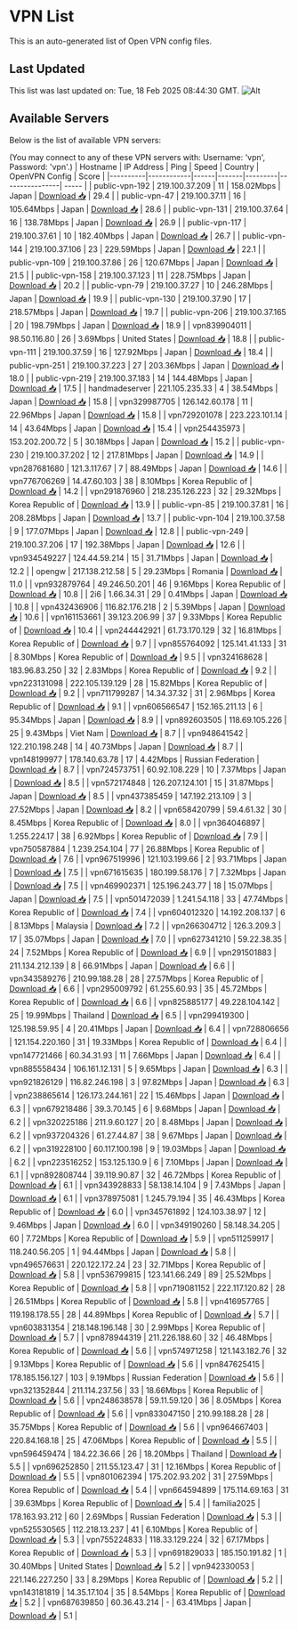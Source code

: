 # VPN List

This is an auto-generated list of Open VPN config files.

## Last Updated

This list was last updated on: Tue, 18 Feb 2025 08:44:30 GMT.
![Alt](https://repobeats.axiom.co/api/embed/186b98318ef1479477931607c1ad7d823f12451f.svg "Repobeats analytics image")

## Available Servers

Below is the list of available VPN servers:

(You may connect to any of these VPN servers with: Username: 'vpn', Password: 'vpn'.)
| Hostname | IP Address | Ping | Speed | Country | OpenVPN Config | Score |
|----------|------------|------|-------|---------|----------------| ----- |
| public-vpn-192 | 219.100.37.209 | 11 | 158.02Mbps | Japan | [Download 📥](./configs/server_0_JP.ovpn) | 29.4 |
| public-vpn-47 | 219.100.37.11 | 16 | 105.64Mbps | Japan | [Download 📥](./configs/server_1_JP.ovpn) | 28.6 |
| public-vpn-131 | 219.100.37.64 | 16 | 138.78Mbps | Japan | [Download 📥](./configs/server_2_JP.ovpn) | 26.9 |
| public-vpn-117 | 219.100.37.61 | 10 | 182.40Mbps | Japan | [Download 📥](./configs/server_3_JP.ovpn) | 26.7 |
| public-vpn-144 | 219.100.37.106 | 23 | 229.59Mbps | Japan | [Download 📥](./configs/server_4_JP.ovpn) | 22.1 |
| public-vpn-109 | 219.100.37.86 | 26 | 120.67Mbps | Japan | [Download 📥](./configs/server_5_JP.ovpn) | 21.5 |
| public-vpn-158 | 219.100.37.123 | 11 | 228.75Mbps | Japan | [Download 📥](./configs/server_6_JP.ovpn) | 20.2 |
| public-vpn-79 | 219.100.37.27 | 10 | 246.28Mbps | Japan | [Download 📥](./configs/server_7_JP.ovpn) | 19.9 |
| public-vpn-130 | 219.100.37.90 | 17 | 218.57Mbps | Japan | [Download 📥](./configs/server_8_JP.ovpn) | 19.7 |
| public-vpn-206 | 219.100.37.165 | 20 | 198.79Mbps | Japan | [Download 📥](./configs/server_9_JP.ovpn) | 18.9 |
| vpn839904011 | 98.50.116.80 | 26 | 3.69Mbps | United States | [Download 📥](./configs/server_10_US.ovpn) | 18.8 |
| public-vpn-111 | 219.100.37.59 | 16 | 127.92Mbps | Japan | [Download 📥](./configs/server_11_JP.ovpn) | 18.4 |
| public-vpn-251 | 219.100.37.223 | 27 | 203.36Mbps | Japan | [Download 📥](./configs/server_12_JP.ovpn) | 18.0 |
| public-vpn-219 | 219.100.37.183 | 14 | 144.48Mbps | Japan | [Download 📥](./configs/server_13_JP.ovpn) | 17.5 |
| handmadeserver | 221.105.235.33 | 4 | 38.54Mbps | Japan | [Download 📥](./configs/server_14_JP.ovpn) | 15.8 |
| vpn329987705 | 126.142.60.178 | 11 | 22.96Mbps | Japan | [Download 📥](./configs/server_15_JP.ovpn) | 15.8 |
| vpn729201078 | 223.223.101.14 | 14 | 43.64Mbps | Japan | [Download 📥](./configs/server_16_JP.ovpn) | 15.4 |
| vpn254435973 | 153.202.200.72 | 5 | 30.18Mbps | Japan | [Download 📥](./configs/server_17_JP.ovpn) | 15.2 |
| public-vpn-230 | 219.100.37.202 | 12 | 217.81Mbps | Japan | [Download 📥](./configs/server_18_JP.ovpn) | 14.9 |
| vpn287681680 | 121.3.117.67 | 7 | 88.49Mbps | Japan | [Download 📥](./configs/server_19_JP.ovpn) | 14.6 |
| vpn776706269 | 14.47.60.103 | 38 | 8.10Mbps | Korea Republic of | [Download 📥](./configs/server_20_KR.ovpn) | 14.2 |
| vpn291876960 | 218.235.126.223 | 32 | 29.32Mbps | Korea Republic of | [Download 📥](./configs/server_21_KR.ovpn) | 13.9 |
| public-vpn-85 | 219.100.37.81 | 16 | 208.28Mbps | Japan | [Download 📥](./configs/server_22_JP.ovpn) | 13.7 |
| public-vpn-104 | 219.100.37.58 | 9 | 177.07Mbps | Japan | [Download 📥](./configs/server_23_JP.ovpn) | 12.8 |
| public-vpn-249 | 219.100.37.206 | 17 | 192.38Mbps | Japan | [Download 📥](./configs/server_24_JP.ovpn) | 12.6 |
| vpn934549227 | 124.44.59.214 | 15 | 31.71Mbps | Japan | [Download 📥](./configs/server_25_JP.ovpn) | 12.2 |
| opengw | 217.138.212.58 | 5 | 29.23Mbps | Romania | [Download 📥](./configs/server_26_RO.ovpn) | 11.0 |
| vpn932879764 | 49.246.50.201 | 46 | 9.16Mbps | Korea Republic of | [Download 📥](./configs/server_27_KR.ovpn) | 10.8 |
| 2i6 | 1.66.34.31 | 29 | 0.41Mbps | Japan | [Download 📥](./configs/server_28_JP.ovpn) | 10.8 |
| vpn432436906 | 116.82.176.218 | 2 | 5.39Mbps | Japan | [Download 📥](./configs/server_29_JP.ovpn) | 10.6 |
| vpn161153661 | 39.123.206.99 | 37 | 9.33Mbps | Korea Republic of | [Download 📥](./configs/server_30_KR.ovpn) | 10.4 |
| vpn244442921 | 61.73.170.129 | 32 | 16.81Mbps | Korea Republic of | [Download 📥](./configs/server_31_KR.ovpn) | 9.7 |
| vpn855764092 | 125.141.41.133 | 31 | 8.30Mbps | Korea Republic of | [Download 📥](./configs/server_32_KR.ovpn) | 9.5 |
| vpn324168628 | 183.96.83.250 | 32 | 2.83Mbps | Korea Republic of | [Download 📥](./configs/server_33_KR.ovpn) | 9.2 |
| vpn223131098 | 222.105.139.129 | 28 | 15.82Mbps | Korea Republic of | [Download 📥](./configs/server_34_KR.ovpn) | 9.2 |
| vpn711799287 | 14.34.37.32 | 31 | 2.96Mbps | Korea Republic of | [Download 📥](./configs/server_35_KR.ovpn) | 9.1 |
| vpn606566547 | 152.165.211.13 | 6 | 95.34Mbps | Japan | [Download 📥](./configs/server_36_JP.ovpn) | 8.9 |
| vpn892603505 | 118.69.105.226 | 25 | 9.43Mbps | Viet Nam | [Download 📥](./configs/server_37_VN.ovpn) | 8.7 |
| vpn948641542 | 122.210.198.248 | 14 | 40.73Mbps | Japan | [Download 📥](./configs/server_38_JP.ovpn) | 8.7 |
| vpn148199977 | 178.140.63.78 | 17 | 4.42Mbps | Russian Federation | [Download 📥](./configs/server_39_RU.ovpn) | 8.7 |
| vpn724573751 | 60.92.108.229 | 10 | 7.37Mbps | Japan | [Download 📥](./configs/server_40_JP.ovpn) | 8.5 |
| vpn572174848 | 126.207.124.101 | 15 | 31.87Mbps | Japan | [Download 📥](./configs/server_41_JP.ovpn) | 8.5 |
| vpn437385459 | 147.192.213.109 | 3 | 27.52Mbps | Japan | [Download 📥](./configs/server_42_JP.ovpn) | 8.2 |
| vpn658420799 | 59.4.61.32 | 30 | 8.45Mbps | Korea Republic of | [Download 📥](./configs/server_43_KR.ovpn) | 8.0 |
| vpn364046897 | 1.255.224.17 | 38 | 6.92Mbps | Korea Republic of | [Download 📥](./configs/server_44_KR.ovpn) | 7.9 |
| vpn750587884 | 1.239.254.104 | 77 | 26.88Mbps | Korea Republic of | [Download 📥](./configs/server_45_KR.ovpn) | 7.6 |
| vpn967519996 | 121.103.199.66 | 2 | 93.71Mbps | Japan | [Download 📥](./configs/server_46_JP.ovpn) | 7.5 |
| vpn671615635 | 180.199.58.176 | 7 | 7.32Mbps | Japan | [Download 📥](./configs/server_47_JP.ovpn) | 7.5 |
| vpn469902371 | 125.196.243.77 | 18 | 15.07Mbps | Japan | [Download 📥](./configs/server_48_JP.ovpn) | 7.5 |
| vpn501472039 | 1.241.54.118 | 33 | 47.74Mbps | Korea Republic of | [Download 📥](./configs/server_49_KR.ovpn) | 7.4 |
| vpn604012320 | 14.192.208.137 | 6 | 8.13Mbps | Malaysia | [Download 📥](./configs/server_50_MY.ovpn) | 7.2 |
| vpn266304712 | 126.3.209.3 | 17 | 35.07Mbps | Japan | [Download 📥](./configs/server_51_JP.ovpn) | 7.0 |
| vpn627341210 | 59.22.38.35 | 24 | 7.52Mbps | Korea Republic of | [Download 📥](./configs/server_52_KR.ovpn) | 6.9 |
| vpn291501883 | 211.134.212.139 | 8 | 66.91Mbps | Japan | [Download 📥](./configs/server_53_JP.ovpn) | 6.6 |
| vpn343589276 | 210.99.188.28 | 28 | 27.57Mbps | Korea Republic of | [Download 📥](./configs/server_54_KR.ovpn) | 6.6 |
| vpn295009792 | 61.255.60.93 | 35 | 45.72Mbps | Korea Republic of | [Download 📥](./configs/server_55_KR.ovpn) | 6.6 |
| vpn825885177 | 49.228.104.142 | 25 | 19.99Mbps | Thailand | [Download 📥](./configs/server_56_TH.ovpn) | 6.5 |
| vpn299419300 | 125.198.59.95 | 4 | 20.41Mbps | Japan | [Download 📥](./configs/server_57_JP.ovpn) | 6.4 |
| vpn728806656 | 121.154.220.160 | 31 | 19.33Mbps | Korea Republic of | [Download 📥](./configs/server_58_KR.ovpn) | 6.4 |
| vpn147721466 | 60.34.31.93 | 11 | 7.66Mbps | Japan | [Download 📥](./configs/server_59_JP.ovpn) | 6.4 |
| vpn885558434 | 106.161.12.131 | 5 | 9.65Mbps | Japan | [Download 📥](./configs/server_60_JP.ovpn) | 6.3 |
| vpn921826129 | 116.82.246.198 | 3 | 97.82Mbps | Japan | [Download 📥](./configs/server_61_JP.ovpn) | 6.3 |
| vpn238865614 | 126.173.244.161 | 22 | 15.46Mbps | Japan | [Download 📥](./configs/server_62_JP.ovpn) | 6.3 |
| vpn679218486 | 39.3.70.145 | 6 | 9.68Mbps | Japan | [Download 📥](./configs/server_63_JP.ovpn) | 6.2 |
| vpn320225186 | 211.9.60.127 | 20 | 8.48Mbps | Japan | [Download 📥](./configs/server_64_JP.ovpn) | 6.2 |
| vpn937204326 | 61.27.44.87 | 38 | 9.67Mbps | Japan | [Download 📥](./configs/server_65_JP.ovpn) | 6.2 |
| vpn319228100 | 60.117.100.198 | 9 | 19.03Mbps | Japan | [Download 📥](./configs/server_66_JP.ovpn) | 6.2 |
| vpn223516252 | 153.125.130.9 | 6 | 7.10Mbps | Japan | [Download 📥](./configs/server_67_JP.ovpn) | 6.1 |
| vpn892808744 | 39.119.90.87 | 32 | 46.72Mbps | Korea Republic of | [Download 📥](./configs/server_68_KR.ovpn) | 6.1 |
| vpn343928833 | 58.138.14.104 | 9 | 7.43Mbps | Japan | [Download 📥](./configs/server_69_JP.ovpn) | 6.1 |
| vpn378975081 | 1.245.79.194 | 35 | 46.43Mbps | Korea Republic of | [Download 📥](./configs/server_70_KR.ovpn) | 6.0 |
| vpn345761892 | 124.103.38.97 | 12 | 9.46Mbps | Japan | [Download 📥](./configs/server_71_JP.ovpn) | 6.0 |
| vpn349190260 | 58.148.34.205 | 60 | 7.72Mbps | Korea Republic of | [Download 📥](./configs/server_72_KR.ovpn) | 5.9 |
| vpn511259917 | 118.240.56.205 | 1 | 94.44Mbps | Japan | [Download 📥](./configs/server_73_JP.ovpn) | 5.8 |
| vpn496576631 | 220.122.172.24 | 23 | 32.71Mbps | Korea Republic of | [Download 📥](./configs/server_74_KR.ovpn) | 5.8 |
| vpn536799815 | 123.141.66.249 | 89 | 25.52Mbps | Korea Republic of | [Download 📥](./configs/server_75_KR.ovpn) | 5.8 |
| vpn719081152 | 222.117.120.82 | 28 | 26.51Mbps | Korea Republic of | [Download 📥](./configs/server_76_KR.ovpn) | 5.8 |
| vpn416957765 | 119.198.178.55 | 28 | 44.89Mbps | Korea Republic of | [Download 📥](./configs/server_77_KR.ovpn) | 5.7 |
| vpn603831354 | 218.148.196.148 | 30 | 2.99Mbps | Korea Republic of | [Download 📥](./configs/server_78_KR.ovpn) | 5.7 |
| vpn878944319 | 211.226.188.60 | 32 | 46.48Mbps | Korea Republic of | [Download 📥](./configs/server_79_KR.ovpn) | 5.6 |
| vpn574971258 | 121.143.182.76 | 32 | 9.13Mbps | Korea Republic of | [Download 📥](./configs/server_80_KR.ovpn) | 5.6 |
| vpn847625415 | 178.185.156.127 | 103 | 9.19Mbps | Russian Federation | [Download 📥](./configs/server_81_RU.ovpn) | 5.6 |
| vpn321352844 | 211.114.237.56 | 33 | 18.66Mbps | Korea Republic of | [Download 📥](./configs/server_82_KR.ovpn) | 5.6 |
| vpn248638578 | 59.11.59.120 | 36 | 8.05Mbps | Korea Republic of | [Download 📥](./configs/server_83_KR.ovpn) | 5.6 |
| vpn833047150 | 210.99.188.28 | 28 | 35.75Mbps | Korea Republic of | [Download 📥](./configs/server_84_KR.ovpn) | 5.6 |
| vpn964667403 | 220.84.168.18 | 25 | 47.06Mbps | Korea Republic of | [Download 📥](./configs/server_85_KR.ovpn) | 5.5 |
| vpn596459474 | 184.22.36.66 | 26 | 18.20Mbps | Thailand | [Download 📥](./configs/server_86_TH.ovpn) | 5.5 |
| vpn696252850 | 211.55.123.47 | 31 | 12.16Mbps | Korea Republic of | [Download 📥](./configs/server_87_KR.ovpn) | 5.5 |
| vpn801062394 | 175.202.93.202 | 31 | 27.59Mbps | Korea Republic of | [Download 📥](./configs/server_88_KR.ovpn) | 5.4 |
| vpn664594899 | 175.114.69.163 | 31 | 39.63Mbps | Korea Republic of | [Download 📥](./configs/server_89_KR.ovpn) | 5.4 |
| familia2025 | 178.163.93.212 | 60 | 2.69Mbps | Russian Federation | [Download 📥](./configs/server_90_RU.ovpn) | 5.3 |
| vpn525530565 | 112.218.13.237 | 41 | 6.10Mbps | Korea Republic of | [Download 📥](./configs/server_91_KR.ovpn) | 5.3 |
| vpn755224833 | 118.33.129.224 | 32 | 67.17Mbps | Korea Republic of | [Download 📥](./configs/server_92_KR.ovpn) | 5.3 |
| vpn691829033 | 185.150.191.82 | 1 | 30.40Mbps | United States | [Download 📥](./configs/server_93_US.ovpn) | 5.2 |
| vpn942330053 | 221.146.227.250 | 33 | 8.29Mbps | Korea Republic of | [Download 📥](./configs/server_94_KR.ovpn) | 5.2 |
| vpn143181819 | 14.35.17.104 | 35 | 8.54Mbps | Korea Republic of | [Download 📥](./configs/server_95_KR.ovpn) | 5.2 |
| vpn687639850 | 60.36.43.214 | - | 63.41Mbps | Japan | [Download 📥](./configs/server_96_JP.ovpn) | 5.1 |

